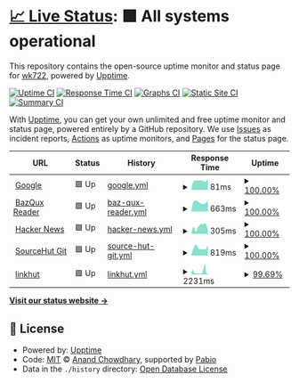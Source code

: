 # [📈 Live Status](https://wk722.github.io/status): <!--live status--> **🟩 All systems operational**

This repository contains the open-source uptime monitor and status page for [wk722](https://wk722.github.io/status), powered by [Upptime](https://github.com/upptime/upptime).

[![Uptime CI](https://github.com/wk722/status/workflows/Uptime%20CI/badge.svg)](https://github.com/wk722/status/actions?query=workflow%3A%22Uptime+CI%22)
[![Response Time CI](https://github.com/wk722/status/workflows/Response%20Time%20CI/badge.svg)](https://github.com/wk722/status/actions?query=workflow%3A%22Response+Time+CI%22)
[![Graphs CI](https://github.com/wk722/status/workflows/Graphs%20CI/badge.svg)](https://github.com/wk722/status/actions?query=workflow%3A%22Graphs+CI%22)
[![Static Site CI](https://github.com/wk722/status/workflows/Static%20Site%20CI/badge.svg)](https://github.com/wk722/status/actions?query=workflow%3A%22Static+Site+CI%22)
[![Summary CI](https://github.com/wk722/status/workflows/Summary%20CI/badge.svg)](https://github.com/wk722/status/actions?query=workflow%3A%22Summary+CI%22)

With [Upptime](https://upptime.js.org), you can get your own unlimited and free uptime monitor and status page, powered entirely by a GitHub repository. We use [Issues](https://github.com/wk722/status/issues) as incident reports, [Actions](https://github.com/wk722/status/actions) as uptime monitors, and [Pages](https://wk722.github.io/status) for the status page.

<!--start: status pages-->
<!-- This summary is generated by Upptime (https://github.com/upptime/upptime) -->
<!-- Do not edit this manually, your changes will be overwritten -->
<!-- prettier-ignore -->
| URL | Status | History | Response Time | Uptime |
| --- | ------ | ------- | ------------- | ------ |
| <img alt="" src="https://icons.duckduckgo.com/ip3/www.google.com.ico" height="13"> [Google](https://www.google.com/) | 🟩 Up | [google.yml](https://github.com/wk722/status/commits/HEAD/history/google.yml) | <details><summary><img alt="Response time graph" src="./graphs/google/response-time-week.png" height="20"> 81ms</summary><br><a href="https://wk722.github.io/status/history/google"><img alt="Response time 94" src="https://img.shields.io/endpoint?url=https%3A%2F%2Fraw.githubusercontent.com%2Fwk722%2Fstatus%2FHEAD%2Fapi%2Fgoogle%2Fresponse-time.json"></a><br><a href="https://wk722.github.io/status/history/google"><img alt="24-hour response time 97" src="https://img.shields.io/endpoint?url=https%3A%2F%2Fraw.githubusercontent.com%2Fwk722%2Fstatus%2FHEAD%2Fapi%2Fgoogle%2Fresponse-time-day.json"></a><br><a href="https://wk722.github.io/status/history/google"><img alt="7-day response time 81" src="https://img.shields.io/endpoint?url=https%3A%2F%2Fraw.githubusercontent.com%2Fwk722%2Fstatus%2FHEAD%2Fapi%2Fgoogle%2Fresponse-time-week.json"></a><br><a href="https://wk722.github.io/status/history/google"><img alt="30-day response time 90" src="https://img.shields.io/endpoint?url=https%3A%2F%2Fraw.githubusercontent.com%2Fwk722%2Fstatus%2FHEAD%2Fapi%2Fgoogle%2Fresponse-time-month.json"></a><br><a href="https://wk722.github.io/status/history/google"><img alt="1-year response time 94" src="https://img.shields.io/endpoint?url=https%3A%2F%2Fraw.githubusercontent.com%2Fwk722%2Fstatus%2FHEAD%2Fapi%2Fgoogle%2Fresponse-time-year.json"></a></details> | <details><summary><a href="https://wk722.github.io/status/history/google">100.00%</a></summary><a href="https://wk722.github.io/status/history/google"><img alt="All-time uptime 100.00%" src="https://img.shields.io/endpoint?url=https%3A%2F%2Fraw.githubusercontent.com%2Fwk722%2Fstatus%2FHEAD%2Fapi%2Fgoogle%2Fuptime.json"></a><br><a href="https://wk722.github.io/status/history/google"><img alt="24-hour uptime 100.00%" src="https://img.shields.io/endpoint?url=https%3A%2F%2Fraw.githubusercontent.com%2Fwk722%2Fstatus%2FHEAD%2Fapi%2Fgoogle%2Fuptime-day.json"></a><br><a href="https://wk722.github.io/status/history/google"><img alt="7-day uptime 100.00%" src="https://img.shields.io/endpoint?url=https%3A%2F%2Fraw.githubusercontent.com%2Fwk722%2Fstatus%2FHEAD%2Fapi%2Fgoogle%2Fuptime-week.json"></a><br><a href="https://wk722.github.io/status/history/google"><img alt="30-day uptime 100.00%" src="https://img.shields.io/endpoint?url=https%3A%2F%2Fraw.githubusercontent.com%2Fwk722%2Fstatus%2FHEAD%2Fapi%2Fgoogle%2Fuptime-month.json"></a><br><a href="https://wk722.github.io/status/history/google"><img alt="1-year uptime 100.00%" src="https://img.shields.io/endpoint?url=https%3A%2F%2Fraw.githubusercontent.com%2Fwk722%2Fstatus%2FHEAD%2Fapi%2Fgoogle%2Fuptime-year.json"></a></details>
| <img alt="" src="https://icons.duckduckgo.com/ip3/bazqux.com.ico" height="13"> [BazQux Reader](https://bazqux.com/) | 🟩 Up | [baz-qux-reader.yml](https://github.com/wk722/status/commits/HEAD/history/baz-qux-reader.yml) | <details><summary><img alt="Response time graph" src="./graphs/baz-qux-reader/response-time-week.png" height="20"> 663ms</summary><br><a href="https://wk722.github.io/status/history/baz-qux-reader"><img alt="Response time 644" src="https://img.shields.io/endpoint?url=https%3A%2F%2Fraw.githubusercontent.com%2Fwk722%2Fstatus%2FHEAD%2Fapi%2Fbaz-qux-reader%2Fresponse-time.json"></a><br><a href="https://wk722.github.io/status/history/baz-qux-reader"><img alt="24-hour response time 794" src="https://img.shields.io/endpoint?url=https%3A%2F%2Fraw.githubusercontent.com%2Fwk722%2Fstatus%2FHEAD%2Fapi%2Fbaz-qux-reader%2Fresponse-time-day.json"></a><br><a href="https://wk722.github.io/status/history/baz-qux-reader"><img alt="7-day response time 663" src="https://img.shields.io/endpoint?url=https%3A%2F%2Fraw.githubusercontent.com%2Fwk722%2Fstatus%2FHEAD%2Fapi%2Fbaz-qux-reader%2Fresponse-time-week.json"></a><br><a href="https://wk722.github.io/status/history/baz-qux-reader"><img alt="30-day response time 630" src="https://img.shields.io/endpoint?url=https%3A%2F%2Fraw.githubusercontent.com%2Fwk722%2Fstatus%2FHEAD%2Fapi%2Fbaz-qux-reader%2Fresponse-time-month.json"></a><br><a href="https://wk722.github.io/status/history/baz-qux-reader"><img alt="1-year response time 644" src="https://img.shields.io/endpoint?url=https%3A%2F%2Fraw.githubusercontent.com%2Fwk722%2Fstatus%2FHEAD%2Fapi%2Fbaz-qux-reader%2Fresponse-time-year.json"></a></details> | <details><summary><a href="https://wk722.github.io/status/history/baz-qux-reader">100.00%</a></summary><a href="https://wk722.github.io/status/history/baz-qux-reader"><img alt="All-time uptime 100.00%" src="https://img.shields.io/endpoint?url=https%3A%2F%2Fraw.githubusercontent.com%2Fwk722%2Fstatus%2FHEAD%2Fapi%2Fbaz-qux-reader%2Fuptime.json"></a><br><a href="https://wk722.github.io/status/history/baz-qux-reader"><img alt="24-hour uptime 100.00%" src="https://img.shields.io/endpoint?url=https%3A%2F%2Fraw.githubusercontent.com%2Fwk722%2Fstatus%2FHEAD%2Fapi%2Fbaz-qux-reader%2Fuptime-day.json"></a><br><a href="https://wk722.github.io/status/history/baz-qux-reader"><img alt="7-day uptime 100.00%" src="https://img.shields.io/endpoint?url=https%3A%2F%2Fraw.githubusercontent.com%2Fwk722%2Fstatus%2FHEAD%2Fapi%2Fbaz-qux-reader%2Fuptime-week.json"></a><br><a href="https://wk722.github.io/status/history/baz-qux-reader"><img alt="30-day uptime 100.00%" src="https://img.shields.io/endpoint?url=https%3A%2F%2Fraw.githubusercontent.com%2Fwk722%2Fstatus%2FHEAD%2Fapi%2Fbaz-qux-reader%2Fuptime-month.json"></a><br><a href="https://wk722.github.io/status/history/baz-qux-reader"><img alt="1-year uptime 100.00%" src="https://img.shields.io/endpoint?url=https%3A%2F%2Fraw.githubusercontent.com%2Fwk722%2Fstatus%2FHEAD%2Fapi%2Fbaz-qux-reader%2Fuptime-year.json"></a></details>
| <img alt="" src="https://icons.duckduckgo.com/ip3/news.ycombinator.com.ico" height="13"> [Hacker News](https://news.ycombinator.com/) | 🟩 Up | [hacker-news.yml](https://github.com/wk722/status/commits/HEAD/history/hacker-news.yml) | <details><summary><img alt="Response time graph" src="./graphs/hacker-news/response-time-week.png" height="20"> 305ms</summary><br><a href="https://wk722.github.io/status/history/hacker-news"><img alt="Response time 348" src="https://img.shields.io/endpoint?url=https%3A%2F%2Fraw.githubusercontent.com%2Fwk722%2Fstatus%2FHEAD%2Fapi%2Fhacker-news%2Fresponse-time.json"></a><br><a href="https://wk722.github.io/status/history/hacker-news"><img alt="24-hour response time 124" src="https://img.shields.io/endpoint?url=https%3A%2F%2Fraw.githubusercontent.com%2Fwk722%2Fstatus%2FHEAD%2Fapi%2Fhacker-news%2Fresponse-time-day.json"></a><br><a href="https://wk722.github.io/status/history/hacker-news"><img alt="7-day response time 305" src="https://img.shields.io/endpoint?url=https%3A%2F%2Fraw.githubusercontent.com%2Fwk722%2Fstatus%2FHEAD%2Fapi%2Fhacker-news%2Fresponse-time-week.json"></a><br><a href="https://wk722.github.io/status/history/hacker-news"><img alt="30-day response time 353" src="https://img.shields.io/endpoint?url=https%3A%2F%2Fraw.githubusercontent.com%2Fwk722%2Fstatus%2FHEAD%2Fapi%2Fhacker-news%2Fresponse-time-month.json"></a><br><a href="https://wk722.github.io/status/history/hacker-news"><img alt="1-year response time 348" src="https://img.shields.io/endpoint?url=https%3A%2F%2Fraw.githubusercontent.com%2Fwk722%2Fstatus%2FHEAD%2Fapi%2Fhacker-news%2Fresponse-time-year.json"></a></details> | <details><summary><a href="https://wk722.github.io/status/history/hacker-news">100.00%</a></summary><a href="https://wk722.github.io/status/history/hacker-news"><img alt="All-time uptime 100.00%" src="https://img.shields.io/endpoint?url=https%3A%2F%2Fraw.githubusercontent.com%2Fwk722%2Fstatus%2FHEAD%2Fapi%2Fhacker-news%2Fuptime.json"></a><br><a href="https://wk722.github.io/status/history/hacker-news"><img alt="24-hour uptime 100.00%" src="https://img.shields.io/endpoint?url=https%3A%2F%2Fraw.githubusercontent.com%2Fwk722%2Fstatus%2FHEAD%2Fapi%2Fhacker-news%2Fuptime-day.json"></a><br><a href="https://wk722.github.io/status/history/hacker-news"><img alt="7-day uptime 100.00%" src="https://img.shields.io/endpoint?url=https%3A%2F%2Fraw.githubusercontent.com%2Fwk722%2Fstatus%2FHEAD%2Fapi%2Fhacker-news%2Fuptime-week.json"></a><br><a href="https://wk722.github.io/status/history/hacker-news"><img alt="30-day uptime 100.00%" src="https://img.shields.io/endpoint?url=https%3A%2F%2Fraw.githubusercontent.com%2Fwk722%2Fstatus%2FHEAD%2Fapi%2Fhacker-news%2Fuptime-month.json"></a><br><a href="https://wk722.github.io/status/history/hacker-news"><img alt="1-year uptime 100.00%" src="https://img.shields.io/endpoint?url=https%3A%2F%2Fraw.githubusercontent.com%2Fwk722%2Fstatus%2FHEAD%2Fapi%2Fhacker-news%2Fuptime-year.json"></a></details>
| <img alt="" src="https://icons.duckduckgo.com/ip3/git.sr.ht.ico" height="13"> [SourceHut Git](https://git.sr.ht/) | 🟩 Up | [source-hut-git.yml](https://github.com/wk722/status/commits/HEAD/history/source-hut-git.yml) | <details><summary><img alt="Response time graph" src="./graphs/source-hut-git/response-time-week.png" height="20"> 819ms</summary><br><a href="https://wk722.github.io/status/history/source-hut-git"><img alt="Response time 819" src="https://img.shields.io/endpoint?url=https%3A%2F%2Fraw.githubusercontent.com%2Fwk722%2Fstatus%2FHEAD%2Fapi%2Fsource-hut-git%2Fresponse-time.json"></a><br><a href="https://wk722.github.io/status/history/source-hut-git"><img alt="24-hour response time 1085" src="https://img.shields.io/endpoint?url=https%3A%2F%2Fraw.githubusercontent.com%2Fwk722%2Fstatus%2FHEAD%2Fapi%2Fsource-hut-git%2Fresponse-time-day.json"></a><br><a href="https://wk722.github.io/status/history/source-hut-git"><img alt="7-day response time 819" src="https://img.shields.io/endpoint?url=https%3A%2F%2Fraw.githubusercontent.com%2Fwk722%2Fstatus%2FHEAD%2Fapi%2Fsource-hut-git%2Fresponse-time-week.json"></a><br><a href="https://wk722.github.io/status/history/source-hut-git"><img alt="30-day response time 791" src="https://img.shields.io/endpoint?url=https%3A%2F%2Fraw.githubusercontent.com%2Fwk722%2Fstatus%2FHEAD%2Fapi%2Fsource-hut-git%2Fresponse-time-month.json"></a><br><a href="https://wk722.github.io/status/history/source-hut-git"><img alt="1-year response time 819" src="https://img.shields.io/endpoint?url=https%3A%2F%2Fraw.githubusercontent.com%2Fwk722%2Fstatus%2FHEAD%2Fapi%2Fsource-hut-git%2Fresponse-time-year.json"></a></details> | <details><summary><a href="https://wk722.github.io/status/history/source-hut-git">100.00%</a></summary><a href="https://wk722.github.io/status/history/source-hut-git"><img alt="All-time uptime 100.00%" src="https://img.shields.io/endpoint?url=https%3A%2F%2Fraw.githubusercontent.com%2Fwk722%2Fstatus%2FHEAD%2Fapi%2Fsource-hut-git%2Fuptime.json"></a><br><a href="https://wk722.github.io/status/history/source-hut-git"><img alt="24-hour uptime 100.00%" src="https://img.shields.io/endpoint?url=https%3A%2F%2Fraw.githubusercontent.com%2Fwk722%2Fstatus%2FHEAD%2Fapi%2Fsource-hut-git%2Fuptime-day.json"></a><br><a href="https://wk722.github.io/status/history/source-hut-git"><img alt="7-day uptime 100.00%" src="https://img.shields.io/endpoint?url=https%3A%2F%2Fraw.githubusercontent.com%2Fwk722%2Fstatus%2FHEAD%2Fapi%2Fsource-hut-git%2Fuptime-week.json"></a><br><a href="https://wk722.github.io/status/history/source-hut-git"><img alt="30-day uptime 100.00%" src="https://img.shields.io/endpoint?url=https%3A%2F%2Fraw.githubusercontent.com%2Fwk722%2Fstatus%2FHEAD%2Fapi%2Fsource-hut-git%2Fuptime-month.json"></a><br><a href="https://wk722.github.io/status/history/source-hut-git"><img alt="1-year uptime 100.00%" src="https://img.shields.io/endpoint?url=https%3A%2F%2Fraw.githubusercontent.com%2Fwk722%2Fstatus%2FHEAD%2Fapi%2Fsource-hut-git%2Fuptime-year.json"></a></details>
| <img alt="" src="https://icons.duckduckgo.com/ip3/ln.ht.ico" height="13"> [linkhut](https://ln.ht/) | 🟩 Up | [linkhut.yml](https://github.com/wk722/status/commits/HEAD/history/linkhut.yml) | <details><summary><img alt="Response time graph" src="./graphs/linkhut/response-time-week.png" height="20"> 2231ms</summary><br><a href="https://wk722.github.io/status/history/linkhut"><img alt="Response time 1119" src="https://img.shields.io/endpoint?url=https%3A%2F%2Fraw.githubusercontent.com%2Fwk722%2Fstatus%2FHEAD%2Fapi%2Flinkhut%2Fresponse-time.json"></a><br><a href="https://wk722.github.io/status/history/linkhut"><img alt="24-hour response time 1000" src="https://img.shields.io/endpoint?url=https%3A%2F%2Fraw.githubusercontent.com%2Fwk722%2Fstatus%2FHEAD%2Fapi%2Flinkhut%2Fresponse-time-day.json"></a><br><a href="https://wk722.github.io/status/history/linkhut"><img alt="7-day response time 2231" src="https://img.shields.io/endpoint?url=https%3A%2F%2Fraw.githubusercontent.com%2Fwk722%2Fstatus%2FHEAD%2Fapi%2Flinkhut%2Fresponse-time-week.json"></a><br><a href="https://wk722.github.io/status/history/linkhut"><img alt="30-day response time 1349" src="https://img.shields.io/endpoint?url=https%3A%2F%2Fraw.githubusercontent.com%2Fwk722%2Fstatus%2FHEAD%2Fapi%2Flinkhut%2Fresponse-time-month.json"></a><br><a href="https://wk722.github.io/status/history/linkhut"><img alt="1-year response time 1119" src="https://img.shields.io/endpoint?url=https%3A%2F%2Fraw.githubusercontent.com%2Fwk722%2Fstatus%2FHEAD%2Fapi%2Flinkhut%2Fresponse-time-year.json"></a></details> | <details><summary><a href="https://wk722.github.io/status/history/linkhut">99.69%</a></summary><a href="https://wk722.github.io/status/history/linkhut"><img alt="All-time uptime 99.84%" src="https://img.shields.io/endpoint?url=https%3A%2F%2Fraw.githubusercontent.com%2Fwk722%2Fstatus%2FHEAD%2Fapi%2Flinkhut%2Fuptime.json"></a><br><a href="https://wk722.github.io/status/history/linkhut"><img alt="24-hour uptime 100.00%" src="https://img.shields.io/endpoint?url=https%3A%2F%2Fraw.githubusercontent.com%2Fwk722%2Fstatus%2FHEAD%2Fapi%2Flinkhut%2Fuptime-day.json"></a><br><a href="https://wk722.github.io/status/history/linkhut"><img alt="7-day uptime 99.69%" src="https://img.shields.io/endpoint?url=https%3A%2F%2Fraw.githubusercontent.com%2Fwk722%2Fstatus%2FHEAD%2Fapi%2Flinkhut%2Fuptime-week.json"></a><br><a href="https://wk722.github.io/status/history/linkhut"><img alt="30-day uptime 99.93%" src="https://img.shields.io/endpoint?url=https%3A%2F%2Fraw.githubusercontent.com%2Fwk722%2Fstatus%2FHEAD%2Fapi%2Flinkhut%2Fuptime-month.json"></a><br><a href="https://wk722.github.io/status/history/linkhut"><img alt="1-year uptime 99.84%" src="https://img.shields.io/endpoint?url=https%3A%2F%2Fraw.githubusercontent.com%2Fwk722%2Fstatus%2FHEAD%2Fapi%2Flinkhut%2Fuptime-year.json"></a></details>

<!--end: status pages-->

[**Visit our status website →**](https://wk722.github.io/status)

## 📄 License

- Powered by: [Upptime](https://github.com/upptime/upptime)
- Code: [MIT](./LICENSE) © [Anand Chowdhary](https://anandchowdhary.com), supported by [Pabio](https://pabio.com)
- Data in the `./history` directory: [Open Database License](https://opendatacommons.org/licenses/odbl/1-0/)
